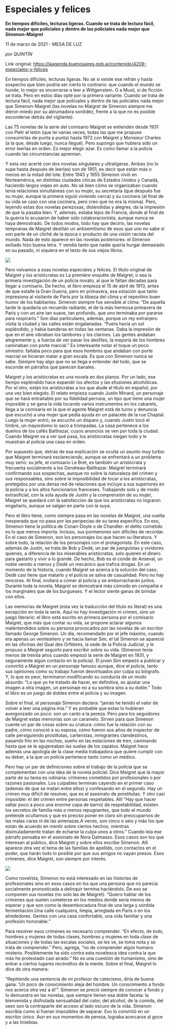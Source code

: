 # Especiales y felices

**En tiempos difíciles, lecturas ligeras. Cuando se trata de lectura fácil, nada mejor que policiales y dentro de las policiales nada mejor que Simenon-Maigret**

11 de marzo de 2021 - MESA DE LUZ

_por QUINTÍN_

Link original: https://laagenda.buenosaires.gob.ar/contenido/4209-especiales-y-felices



En tiempos difíciles, lecturas ligeras. No sé si existe ese refrán y hasta sospecho que bien podría ser cierto lo contrario: que cuando el mundo se hunde, lo mejor es encerrarse a leer a Wittgenstein. O a Musil, si de ficción se trata. Pero en estos días opté por la primera variante. Cuando se trata de lectura fácil, nada mejor que policiales y dentro de las policiales nada mejor que Simenon-Maigret (las novelas no Maigret de Simenon siempre me dieron miedo por su abrumadora sordidez, frente a la que no es posible esconderse detrás del vigilante).




Las 75 novelas de la serie del comisario Maigret se extienden desde 1931 con Pietr el letón (que leí varias veces, todas las que me propuse consumirlas de punta a punta) hasta 1972 con Maigret y Monsieur Charles (a la que, desde luego, nunca llegué). Pero supongo que hubiera sido un error leerlas en orden. Es mejor elegir azar. Es como llamar a la policía cuando las circunstancias apremian.




Y esta vez acerté con dos novelas singulares y ultraligeras. Ambas (no lo supe hasta después de leerlas) son de 1951, es decir que están más o menos en la mitad del lote. Entre 1945 y 1955 Simenon vivió en Norteamérica, en distintas ciudades chicas de Estados Unidos y Canadá, haciendo largos viajes en auto. No sé bien cómo se organizaban cuando tenía relaciones simultáneas con su mujer, su secretaria (que después fue su mujer, aunque la primera siguió viviendo cerca) y su cocinera (al final de su vida se casó con una cocinera, pero creo que no era la misma). Pero, leyendo estas dos novelas perezosas, distendidas y alegres, da la impresión de que la pasaba bien. Y, además, estaba lejos de Francia, donde al final de la guerra lo acusaron de haber sido colaboracionista, aunque nunca se haya demostrado. De todos modos, todo hay que decirlo, las novelas tempranas de Maigret destilan un antisemitismo de esos que uno no sabe si son parte de un cliché de la época o producto de una visión racista del mundo. Nada de esto aparece en las novelas posteriores: el Simenon exiliado hizo buena letra. Y vendía tanto que nadie quería hurgar demasiado en su pasado, ni siquiera en el texto de sus viejos libros.




![](https://cdn.flowlikemusic.com/files/images/38859/7edfc9bd-5bbf-4a85-b6ab-ede169df5cd0.jpg)




Pero volvamos a esas novelas especiales y felices. El título original de Maigret y los aristócratas es La première enquête de Maigret, o sea la primera investigación de un policía novato, al que le faltan décadas para llegar a comisario. De hecho, el libro empieza el 15 de abril de 1913, antes de que estalle la Gran Guerra, pero en primavera, esa estación que tanto impresiona al visitante de París por la tibieza del clima y el repentino buen humor de los habitantes. Simenon siempre fue sensible al clima: “De aquella tarde le quedaría un recuerdo radiante, el de la más hermosa primavera de París y con un aire tan suave, tan profundo, que uno terminaba por pararse para respirarlo.” Son días particulares, además, porque un rey extranjero visita la ciudad y las calles están engalanadas. “Fuera hacía un sol espléndido, y había banderas en todas las ventanas. Daba la impresión de que en el aire vibraban los tambores y los clarines. Las gentes andaban alegremente y, a fuerza de ver pasar los desfiles, la mayoría de los hombres caminaban con porte marcial.” Es interesante notar el toque un poco siniestro: faltaba poco para que esos hombres que andaban con porte marcial se hicieran matar a gran escala. Es que con Simenon nunca se sabe. Siempre hay algo que no se llega a entender del todo, que se esconde en párrafos que parecen banales.




Maigret y los aristócratas es una novela en dos planos. Por un lado, ese tiempo espléndido hace expandir los afectos y las efusiones alcohólicas. Por el otro, están los aristócratas a los que alude el título en español, por una vez bien elegido. El relato empieza cuando Justin Minard, un personaje que se hará entrañable por su fidelidad perruna, un tipo que tiene una mujer imposible y se gana la vida tocando varios instrumentos en los cabarets, llega a la comisaría en la que el agente Maigret está de turno y denuncia que escuchó a una mujer que pedía ayuda en un palacete de la rue Chaptal. Luego la mujer entró, se escuchó un disparo y, cuando Justin tocó el timbre, un mayordomo lo sacó a trompadas. La casa pertenece a los dueños de los cafés Balthazar, cuyos anuncios se ven por toda la ciudad. Cuando Maigret va a ver qué pasa, los aristócratas niegan todo y le muestran al policía una casa en orden.




Por supuesto que, detrás de esa explicación se oculta un asunto muy turbio que Maigret terminará esclareciendo, aunque se enfrentará a un problema muy serio: su jefe, el comisario Le Bret, es también un aristócrata y frecuenta socialmente a los Gendreau-Balthazar. Maigret terminará confirmando sus sospechas, aunque no sobre la naturaleza del crimen y sus responsables, sino sobre la imposibilidad de tocar a los aristócratas, protegidos por una densa red de relaciones que incluye a sus superiores en la policía y a los altos funcionarios franceses. Trabajando solo y de modo extraoficial, con la sola ayuda de Justin y la comprensión de su mujer, Maigret se quedará con la satisfacción de que los aristócratas no lograron engañarlo, aunque se salgan en parte con la suya.




Pero el libro tiene, como siempre pasa en las novelas de Maigret, una vuelta inesperada que no pasa por las peripecias de su tarea específica. En eso, Simenon tiene la política de Conan-Doyle o de Chandler: el delito cometido es lo que menos importa. Incluso, sus pormenores son difíciles de recordar. En el caso de Simenon, son los personajes los que hacen su literatura. Y sobre todo, la relación de los personajes con el protagonista. En este caso, además de Justin, se trata de Bob y Dedé, un par de juerguistas y vividores quienes, a diferencia de los miserables aristócratas, solo quieren el dinero para gastarlo y vivir a lo grande. De hecho, Bob es el conde de Anseval, un noble venido a menos y Dedé un mecánico que trafica drogas. En un momento de la historia, cuando Maigret se acerca a la solución del caso, Dedé casi tiene que matarlo y el policía se salva de casualidad. Pero no hay rencores. Al final, invitará a comer al policía y se emborracharán juntos. Durante toda la novela, Maigret se demostrará más cómodo en compañía e los marginales que de los burgueses. Y el lector siente ganas de brindar con ellos.




Las memorias de Maigret (esta vez la traducción del título es literal) es una excepción en toda la serie. Aquí no hay investigación ni crimen, sino un juego literario: el libro está escrito en primera persona por el comisario Maigret, que más que contar su vida, se propone aclarar algunos malentendidos sobre su persona provocados por las novelas de un escritor llamado George Simenon. Un día, recomendado por el jefe máximo, cuando era apenas un veinteañero y se hacía llamar Sim, el tal Simenon se apareció en las oficinas del Quai des Orfèbres, la sede de la Policía Judicial, y le propuso a Maigret seguirlo para escribir sobre su vida. (Simenon tenía menos de treinta años cuando empezó la serie de Maigret en 1931, y seguramente algún contacto en la policía). El joven Sim empezó a publicar y convirtió a Maigret en un personaje famoso aunque, dice el policía, tanto sus opiniones como su trabajo fueron desvirtuados por culpa su biógrafo. Y, lo que es peor, terminaron modificando su conducta de un modo absurdo: “Lo que yo he tratado de hacer, en definitiva, es ajustar una imagen a otra imagen, un personaje no a su sombra sino a su doble.” Todo el libro es un juego de dobles entre el policía y su imagen.




Sobre el final, el personaje Simenon declara: “jamás he tenido el valor de volver a leer una página mía.” Y es probable que estas lo hubieran avergonzado un poco: son un canto a la pereza. Pero para los seguidores de Maigret estas memorias son un caramelo. Sirven para que Simenon cuente un par de cosas sobre su criatura: cómo fue la relación con su padre, cómo conoció a su esposa, cómo fueron sus años de inspector de calle persiguiendo prostitutas, carteristas, inmigrantes clandestinos, pasando frío en las noches, sueño en las estaciones de tren, caminando hasta que se le agujereaban las suelas de los zapatos. Maigret hace además una apología de la clase media trabajadora que quiere cumplir con su deber, a la que un policía pertenece tanto como un médico.




Pero hay un par de definiciones sobre el trabajo de la policía que se complementan con una idea de la novela policial. Dice Maigret que la mayor parte de su tarea es rutinaria: crímenes cometidos por profesionales o por razones pasionales. Los culpables terminan cayendo en el primer caso (además de que se matan entre ellos) y confesando en el segundo. Hay un crimen muy difícil de resolver, que es el asesinato de prostitutas. Y otro casi imposible: el del crimen entre personas respetables. Allí “Hay que hacer saltar poco a poco una enorme capa de barniz de respetabilidad, existen los secretos de familia más o menos repugnantes, que todo el mundo pretende ocultarnos y que es preciso poner en claro sin preocuparnos de las malas caras ni de las amenazas.A veces, son cinco o seis y más los que están de acuerdo en mentir sobre ciertos hechos, mientras disimuladamente tratan de echarse la culpa unos a otros.” Cuando leía ese párrafo pensaba en el asesinato de Nora Dalmasso. Esos casos son los que interesan al público, dice Maigret y sobre ellos escribe Simenon. Allí aparece otra vez el tema de las familias de apellido, con contactos en el poder, que harán todo lo posible por que sus amigos no vayan presos. Esos crímenes, dice Maigret, son siempre por interés.




![](https://cdn.flowlikemusic.com/files/images/38860/5b046793-26af-4688-991a-2cebd4225272.jpg)




Como novelista, Simenon no está interesado en las historias de profesionales sino en esos casos en los que una persona que no parecía socialmente pronosticada a delinquir termina haciéndolo. De eso se componen sus novelas (no solo las de Maigret). “Quiero hablar de los crímenes que suelen cometerse en los medios donde sería menos de esperar y que son como la desembocadura final de una larga y sórdida fermentación.Una calle cualquiera, limpia, arreglada en París o en los alrededores. Gentes con una casa confortable, una vida familiar y una profesión honorable.”




Para resolver esos crímenes es necesario comprender. “En efecto, de todo, hombres y mujeres de todas clases, hombres y mujeres en toda clase de situaciones y de todas las escalas sociales, se les ve, se toma nota y se trata de comprender.” Pero, agrega, “no de comprender algún humano misterio. Posiblemente ha sido contra esta novelesca idea contra la que más he protestado casi airado.” No es una cuestión de humanismo, sino de entrar a ciertos lugares recónditos de la mente. Sobre el final, Maigret lo dice de otra manera:




“Repitiendo una sentencia de mi profesor de catecismo, diría de buena gana: ‘Un poco de conocimiento aleja del hombre. Un conocimiento a fondo nos acerca otra vez a él’”. Simenon se preció siempre de conocer a fondo y lo demuestra en las novelas, que siempre tienen esa doble faceta: la bienvenida y disfrutada sensualidad del calor, del alcohol, de la comida, del sexo son la contraparte del acceso al lado oscuro de la vida. Simenon escribía como si fueran imposibles de separar. Eso lo convirtió en un escritor único. Aun en sus momentos de pereza, lograba acercarse al goce y a las tinieblas.



